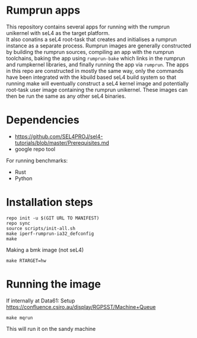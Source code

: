 # Rumprun apps

This repository contains several apps for running with the rumprun unikernel with seL4 as the target platform.  
It also conatins a seL4 root-task that creates and initialises a rumprun instance as a separate process.
Rumprun images are generally constructed by building the rumprun sources, compiling an app with the rumprun
toolchains, baking the app using `rumprun-bake` which links in the rumprun and rumpkernel libraries, and finally
running the app via `rumprun`.  The apps in this repo are constructed in mostly the same way, only the commands
have been integrated with the kbuild based seL4 build system so that running make will eventually construct a
seL4 kernel image and potentially root-task user image containing the rumprun unikernel.  These images can then
be run the same as any other seL4 binaries.

# Dependencies
* https://github.com/SEL4PROJ/sel4-tutorials/blob/master/Prerequisites.md
* google repo tool

For running benchmarks:
* Rust
* Python

# Installation steps
```
repo init -u $(GIT URL TO MANIFEST)
repo sync
source scripts/init-all.sh
make iperf-rumprun-ia32_defconfig
make
```

Making a bmk image (not seL4)
```
make RTARGET=hw
```

# Running the image
If internally at Data61:
Setup https://confluence.csiro.au/display/RGPSST/Machine+Queue
```
make mqrun
```
This will run it on the sandy machine
